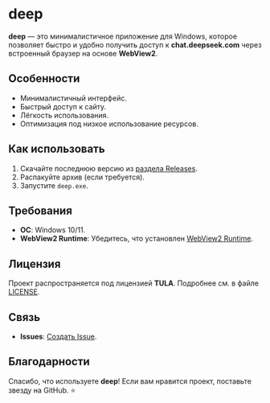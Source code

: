 # deep

**deep** — это минималистичное приложение для Windows, которое позволяет быстро и удобно получить доступ к **chat.deepseek.com** через встроенный браузер на основе **WebView2**.

## Особенности
- Минималистичный интерфейс.
- Быстрый доступ к сайту.
- Лёгкость использования.
- Оптимизация под низкое использование ресурсов.

## Как использовать
1. Скачайте последнюю версию из [раздела Releases](https://github.com/cyberhippie/deep/releases).
2. Распакуйте архив (если требуется).
3. Запустите `deep.exe`.

## Требования
- **ОС**: Windows 10/11.
- **WebView2 Runtime**: Убедитесь, что установлен [WebView2 Runtime](https://developer.microsoft.com/en-us/microsoft-edge/webview2/).

## Лицензия
Проект распространяется под лицензией **TULA**. Подробнее см. в файле [LICENSE](https://github.com/cyberhippie/deep/blob/master/LICENSE).

## Связь
- **Issues**: [Создать Issue](https://github.com/cyberhippie/deep/issues).

## Благодарности
Спасибо, что используете **deep**! Если вам нравится проект, поставьте звезду на GitHub. ⭐